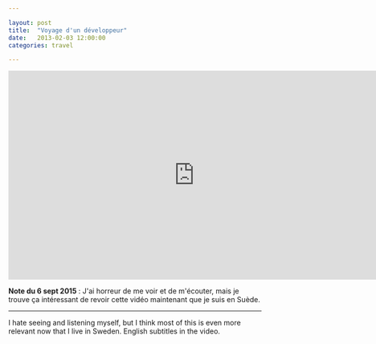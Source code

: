 ```yaml
---

layout: post
title:  "Voyage d'un développeur"
date:   2013-02-03 12:00:00
categories: travel

---
```


<iframe width="740" height="416" src="https://www.youtube.com/embed/0Z1SLd_3qhw?rel=0" frameborder="0" allowfullscreen></iframe>


**Note du 6 sept 2015** : J'ai horreur de me voir et de m'écouter, mais je trouve ça intéressant de revoir cette vidéo maintenant que je suis en Suède.

___

I hate seeing and listening myself, but I think most of this is even more relevant now that I live in Sweden. English subtitles in the video.

